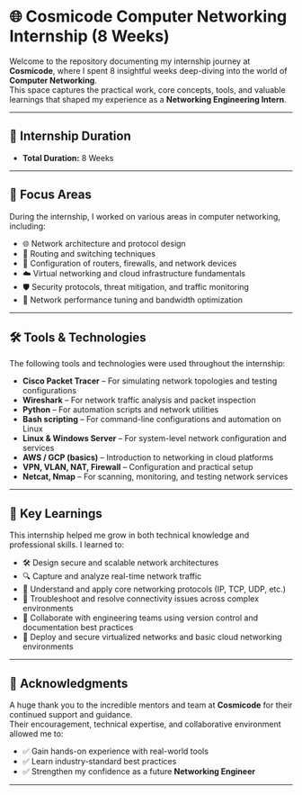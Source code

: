 # 🌐 Cosmicode Computer Networking Internship (8 Weeks)

Welcome to the repository documenting my internship journey at **Cosmicode**, where I spent 8 insightful weeks deep-diving into the world of **Computer Networking**.  
This space captures the practical work, core concepts, tools, and valuable learnings that shaped my experience as a **Networking Engineering Intern**.

---

## 📅 Internship Duration
- **Total Duration:** 8 Weeks

---

## 🔌 Focus Areas

During the internship, I worked on various areas in computer networking, including:

- 🌐 Network architecture and protocol design  
- 🔁 Routing and switching techniques  
- 🔧 Configuration of routers, firewalls, and network devices  
- ☁️ Virtual networking and cloud infrastructure fundamentals  
- 🛡️ Security protocols, threat mitigation, and traffic monitoring  
- 📶 Network performance tuning and bandwidth optimization  

---

## 🛠 Tools & Technologies

The following tools and technologies were used throughout the internship:

- **Cisco Packet Tracer** – For simulating network topologies and testing configurations  
- **Wireshark** – For network traffic analysis and packet inspection  
- **Python** – For automation scripts and network utilities  
- **Bash scripting** – For command-line configurations and automation on Linux  
- **Linux & Windows Server** – For system-level network configuration and services  
- **AWS / GCP (basics)** – Introduction to networking in cloud platforms  
- **VPN, VLAN, NAT, Firewall** – Configuration and practical setup  
- **Netcat, Nmap** – For scanning, monitoring, and testing network services  

---

## 📖 Key Learnings

This internship helped me grow in both technical knowledge and professional skills. I learned to:

- 🛠️ Design secure and scalable network architectures  
- 🔍 Capture and analyze real-time network traffic  
- 🧠 Understand and apply core networking protocols (IP, TCP, UDP, etc.)  
- 🔧 Troubleshoot and resolve connectivity issues across complex environments  
- 🤝 Collaborate with engineering teams using version control and documentation best practices  
- 📡 Deploy and secure virtualized networks and basic cloud networking environments  

---

## 🙌 Acknowledgments

A huge thank you to the incredible mentors and team at **Cosmicode** for their continued support and guidance.  
Their encouragement, technical expertise, and collaborative environment allowed me to:

- ✅ Gain hands-on experience with real-world tools  
- ✅ Learn industry-standard best practices  
- ✅ Strengthen my confidence as a future **Networking Engineer**

---
